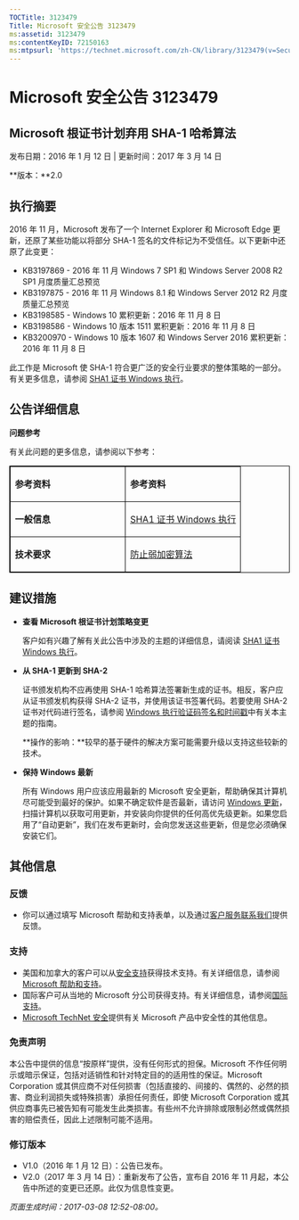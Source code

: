 ```yaml
---
TOCTitle: 3123479
Title: Microsoft 安全公告 3123479
ms:assetid: 3123479
ms:contentKeyID: 72150163
ms:mtpsurl: 'https://technet.microsoft.com/zh-CN/library/3123479(v=Security.10)'
---
```



Microsoft 安全公告 3123479
==========================

Microsoft 根证书计划弃用 SHA-1 哈希算法
---------------------------------------

发布日期：2016 年 1 月 12 日 | 更新时间：2017 年 3 月 14 日

**版本：**2.0

执行摘要
--------

2016 年 11 月，Microsoft 发布了一个 Internet Explorer 和 Microsoft Edge 更新，还原了某些功能以将部分 SHA-1 签名的文件标记为不受信任。以下更新中还原了此变更：

-   KB3197869 - 2016 年 11 月 Windows 7 SP1 和 Windows Server 2008 R2 SP1 月度质量汇总预览
-   KB3197875 - 2016 年 11 月 Windows 8.1 和 Windows Server 2012 R2 月度质量汇总预览
-   KB3198585 - Windows 10 累积更新：2016 年 11 月 8 日
-   KB3198586 - Windows 10 版本 1511 累积更新：2016 年 11 月 8 日
-   KB3200970 - Windows 10 版本 1607 和 Windows Server 2016 累积更新：2016 年 11 月 8 日

此工作是 Microsoft 使 SHA-1 符合更广泛的安全行业要求的整体策略的一部分。有关更多信息，请参阅 [SHA1 证书 Windows 执行](https://aka.ms/sha1)。

公告详细信息
------------

**问题参考**

有关此问题的更多信息，请参阅以下参考：

<p></p>
<table style="border:1px solid black;">
<colgroup>
<col width="50%" />
<col width="50%" />
</colgroup>
<tbody>
<tr class="odd">
<td style="border:1px solid black;"><p><strong>参考资料</strong></p></td>
<td style="border:1px solid black;"><p><strong>参考资料</strong></p></td>
</tr>  
<tr class="even">
<td style="border:1px solid black;"><p><strong>一般信息</strong></p></td>
<td style="border:1px solid black;"><p><a href="http://aka.ms/sha1">SHA1 证书 Windows 执行</a></p></td>
</tr>  
<tr class="odd">
<td style="border:1px solid black;"><p><strong>技术要求</strong></p></td>
<td style="border:1px solid black;"><p><a href="https://technet.microsoft.com/zh-cn/library/dn375961.aspx">防止弱加密算法</a></p></td>
</tr>  
</tbody>  
</table>
  
建议措施  
--------
  
<span id="sectionToggle2"></span>  
-   **查看 Microsoft 根证书计划策略变更**
  
    客户如有兴趣了解有关此公告中涉及的主题的详细信息，请阅读 [SHA1 证书 Windows 执行](http://aka.ms/sha1)。
  
-   **从 SHA-1 更新到 SHA-2**
  
    证书颁发机构不应再使用 SHA-1 哈希算法签署新生成的证书。相反，客户应从证书颁发机构获得 SHA-2 证书，并使用该证书签署代码。若要使用 SHA-2 证书对代码进行签名，请参阅 [Windows 执行验证码签名和时间戳](http://aka.ms/sha1)中有关本主题的指南。
  
    **操作的影响：**较早的基于硬件的解决方案可能需要升级以支持这些较新的技术。
  
-   **保持 Windows 最新**
  
    所有 Windows 用户应该应用最新的 Microsoft 安全更新，帮助确保其计算机尽可能受到最好的保护。如果不确定软件是否最新，请访问 [Windows 更新](http://windowsupdate.microsoft.com/)，扫描计算机以获取可用更新，并安装向你提供的任何高优先级更新。如果您启用了“自动更新”，我们在发布更新时，会向您发送这些更新，但是您必须确保安装它们。
  
其他信息  
--------
  
<span id="sectionToggle3"></span>  
### 反馈
  
-   你可以通过填写 Microsoft 帮助和支持表单，以及通过[客户服务联系我们](http://support.microsoft.com/zh-cn/kb/?scid=sw;en;1257&amp;showpage=1&amp;ws=technet&amp;sd=tech)提供反馈。
  
### 支持
  
-   美国和加拿大的客户可以从[安全支持](http://go.microsoft.com/fwlink/?linkid=21131)获得技术支持。有关详细信息，请参阅 [Microsoft 帮助和支持](http://support.microsoft.com/zh-cn/)。  
-   国际客户可从当地的 Microsoft 分公司获得支持。有关详细信息，请参阅[国际支持](http://go.microsoft.com/fwlink/?linkid=21155)。  
-   [Microsoft TechNet 安全](http://go.microsoft.com/fwlink/?linkid=21132)提供有关 Microsoft 产品中安全性的其他信息。
  
### 免责声明
  
本公告中提供的信息“按原样”提供，没有任何形式的担保。Microsoft 不作任何明示或暗示保证，包括对适销性和针对特定目的的适用性的保证。Microsoft Corporation 或其供应商不对任何损害（包括直接的、间接的、偶然的、必然的损害、商业利润损失或特殊损害）承担任何责任，即使 Microsoft Corporation 或其供应商事先已被告知有可能发生此类损害。有些州不允许排除或限制必然或偶然损害的赔偿责任，因此上述限制可能不适用。
  
### 修订版本
  
-   V1.0（2016 年 1 月 12 日）：公告已发布。  
-   V2.0（2017 年 3 月 14 日）：重新发布了公告，宣布自 2016 年 11 月起，本公告中所述的变更已还原。此仅为信息性变更。
  
*页面生成时间：2017-03-08 12:52-08:00。*
